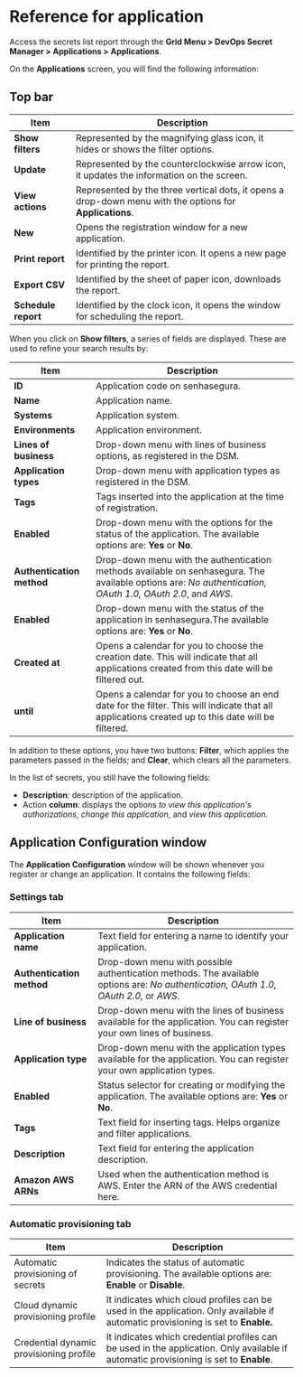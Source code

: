 # Reference for application

Access the secrets list report through the **Grid Menu > DevOps Secret Manager > Applications > Applications**.

On the **Applications** screen, you will find the following information:

## Top bar

| Item                   | Description                                                                                          |
| ---------------------- | ---------------------------------------------------------------------------------------------------- |
| **Show filters** | Represented by the magnifying glass icon, it hides or shows the filter options.                      |
| **Update**       | Represented by the counterclockwise arrow icon, it updates the information on the screen.            |
| **View actions** | Represented by the three vertical dots, it opens a drop-down menu with the options for **Applications**. |
| **New**          | Opens the registration window for a new application.                                                          |
| **Print report**      | Identified by the printer icon. It opens a new page for printing the report.                         |
| **Export CSV**        | Identified by the sheet of paper icon, downloads the report.                                         |
| **Schedule report**   | Identified by the clock icon, it opens the window for scheduling the report.                          |

When you click on **Show filters**, a series of fields are displayed. These are used to refine your search results by:

| Item                            | Description                                                                                                                                                  |
| ------------------------------- | ------------------------------------------------------------------------------------------------------------------------------------------------------------ |
| **ID**                    | Application code on senhasegura.                                                                                                                             |
| **Name**                  | Application name.                                                                                                                                            |
| **Systems**               | Application system.                                                                                                                                          |
| **Environments**          | Application environment.                                                                                                                                     |
| **Lines of business**     | Drop-down menu with lines of business options, as registered in the DSM.                                                                                     |
| **Application types**     | Drop-down menu with application types as registered in the DSM.                                                                                              |
| **Tags**                  | Tags inserted into the application at the time of registration.                                                                                              |
| **Enabled**               | Drop-down menu with the options for the status of the application. The available options are: **Yes** or **No**.                                  |
| **Authentication method** | Drop-down menu with the authentication methods available on senhasegura. The available options are: *No authentication, OAuth 1.0, OAuth 2.0*, and *AWS*. |
| **Enabled**               | Drop-down menu with the status of the application in senhasegura.The available options are: **Yes** or **No**.                                             |
| **Created at**            | Opens a calendar for you to choose the creation date. This will indicate that all applications created from this date will be filtered out.                  |
| **until**                 | Opens a calendar for you to choose an end date for the filter. This will indicate that all applications created up to this date will be filtered.            |

In addition to these options, you have two buttons: **Filter**, which applies the parameters passed in the fields; and **Clear**, which clears all the parameters.

In the list of secrets, you still have the following fields:

* **Description**: description of the application.
* Action **column**: displays the options *to view this application's authorizations, change this application*, and *view this application*.

## Application Configuration window

The **Application Configuration** window will be shown whenever you register or change an application. It contains the following fields:

### Settings tab

| Item                            | Description                                                                                                                               |
| ------------------------------- | ----------------------------------------------------------------------------------------------------------------------------------------- |
| **Application name**      | Text field for entering a name to identify your application.                                                                              |
| **Authentication method** | Drop-down menu with possible authentication methods. The available options are: *No authentication, OAuth 1.0, OAuth 2.0,* or *AWS*. |
| **Line of business**      | Drop-down menu with the lines of business available for the application. You can register your own lines of business.                     |
| **Application type**      | Drop-down menu with the application types available for the application. You can register your own application types.                     |
| **Enabled**               | Status selector for creating or modifying the application. The available options are: **Yes** or **No**.                       |
| **Tags**                  | Text field for inserting tags. Helps organize and filter applications.                                                                    |
| **Description**           | Text field for entering the application description.                                                                                      |
| **Amazon AWS ARNs**       | Used when the authentication method is AWS. Enter the ARN of the AWS credential here.                                                     |

### Automatic provisioning tab

| Item                                    | Description                                                                                                                            |
| --------------------------------------- | -------------------------------------------------------------------------------------------------------------------------------------- |
| Automatic provisioning of secrets       | Indicates the status of automatic provisioning. The available options are: **Enable** or **Disable**.                       |
| Cloud dynamic  provisioning profile     | It indicates which cloud profiles can be used in the application. Only available if automatic provisioning is set to **Enable.**  |
| Credential dynamic provisioning profile | It indicates which credential profiles can be used in the application. Only available if automatic provisioning is set to **Enable**. |